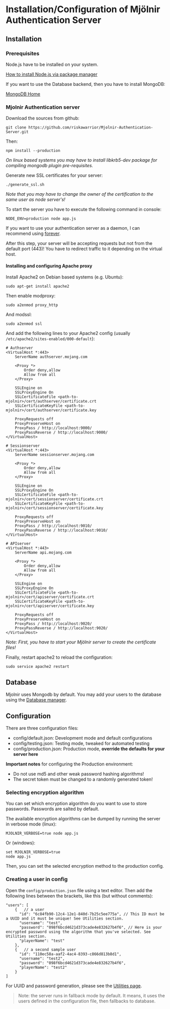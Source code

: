 # Installation/Configuration of Mjölnir Authentication Server

## Installation

### Prerequisites

Node.js have to be installed on your system.

[How to install Node.js via package manager](https://nodejs.org/en/download/package-manager/)

If you want to use the Database backend, then you have to install MongoDB:

[MongoDB Home](https://www.mongodb.com/)
    
### Mjolnir Authentication server

Download the sources from github:

    git clone https://github.com/riskawarrior/Mjolnir-Authentication-Server.git
 
Then:

    npm install --production

*On linux based systems you may have to install libkrb5-dev package for compiling mongodb plugin pre-requisites.*

Generate new SSL certificates for your server:

    ./generate_ssl.sh
    
*Note that you may have to change the owner of the certification to the same user as node server's!*
    
To start the server you have to execute the following command in console:

    NODE_ENV=production node app.js

If you want to use your authentication server as a daemon, I can recommend using [forever](https://github.com/foreverjs/forever).

After this step, your server will be accepting requests but not from the default port (443)! You have to redirect traffic to it depending on the virtual host.

#### Installing and configuring Apache proxy

Install Apache2 on Debian based systems (e.g. Ubuntu):

    sudo apt-get install apache2
    
Then enable modproxy:

    sudo a2enmod proxy_http

And modssl:

    sudo a2enmod ssl

And add the following lines to your Apache2 config (usually `/etc/apache2/sites-enabled/000-default`):

    # Authserver
    <VirtualHost *:443>
        ServerName authserver.mojang.com
        
        <Proxy *>
            Order deny,allow
            Allow from all
        </Proxy>
        
        SSLEngine on
        SSLProxyEngine On
        SSLCertificateFile <path-to-mjolnir>/cert/authserver/certificate.crt
        SSLCertificateKeyFile <path-to-mjolnir>/cert/authserver/certificate.key
        
        ProxyRequests off
        ProxyPreserveHost on
        ProxyPass / http://localhost:9000/
        ProxyPassReverse / http://localhost:9000/
    </VirtualHost>
    
    # Sessionserver
    <VirtualHost *:443>
        ServerName sessionserver.mojang.com
        
        <Proxy *>
            Order deny,allow
            Allow from all
        </Proxy>
        
        SSLEngine on
        SSLProxyEngine On
        SSLCertificateFile <path-to-mjolnir>/cert/sessionserver/certificate.crt
        SSLCertificateKeyFile <path-to-mjolnir>/cert/sessionserver/certificate.key
        
        ProxyRequests off
        ProxyPreserveHost on
        ProxyPass / http://localhost:9010/
        ProxyPassReverse / http://localhost:9010/
    </VirtualHost>
    
    # APIserver
    <VirtualHost *:443>
        ServerName api.mojang.com
        
        <Proxy *>
            Order deny,allow
            Allow from all
        </Proxy>
        
        SSLEngine on
        SSLProxyEngine On
        SSLCertificateFile <path-to-mjolnir>/cert/apiserver/certificate.crt
        SSLCertificateKeyFile <path-to-mjolnir>/cert/apiserver/certificate.key
        
        ProxyRequests off
        ProxyPreserveHost on
        ProxyPass / http://localhost:9020/
        ProxyPassReverse / http://localhost:9020/
    </VirtualHost>

*Note: First, you have to start your Mjölnir server to create the certificate files!*

Finally, restart apache2 to reload the configuration:

    sudo service apache2 restart

## Database

Mjolnir uses Mongodb by default. You may add your users to the database using the [Database manager](Utilities.md).

## Configuration

There are three configuration files:

* config/default.json: Development mode and default configurations
* config/testing.json: Testing mode, tweaked for automated testing
* config/production.json: Production mode, **override the defaults for your server here**

**Important notes** for configuring the Production environment:

* Do not use md5 and other weak password hashing algorithms!
* The secret token must be changed to a randomly generated token!

### Selecting encryption algorithm

You can set which encryption algorithm do you want to use to store passwords. Passwords are salted by default.

The available encryption algorithms can be dumped by running the server in verbose mode (linux):

    MJOLNIR_VERBOSE=true node app.js
    
Or (windows):

    set MJOLNIR_VERBOSE=true
    node app.js

Then, you can set the selected encryption method to the production config.

### Creating a user in config

Open the `config/production.json` file using a text editor. Then add the following lines between the brackets, like this (but without comments):

    "users": [
        {   // a user
          "id": "6c84fb90-12c4-12e1-840d-7b25c5ee775a", // This ID must be a UUID and it must be unique! See Utilities section.
          "username": "test",
          "password": "098f6bcd4621d373cade4e832627b4f6", // Here is your encrypted password using the algorithm that you've selected. See Utilities section.
          "playerName": "test"
        },
        {   // a second sample user
          "id": "110ec58a-aaf2-4ac4-8393-c866d813b8d1",
          "username": "test2",
          "password": "098f6bcd4621d373cade4e832627b4f6",
          "playerName": "test2"
        }
    ]
    
For UUID and password generation, please see the [Utilities page](Utilities.md).

> Note: the server runs in fallback mode by default. It means, it uses the users defined in the configuration file, then fallbacks to database.